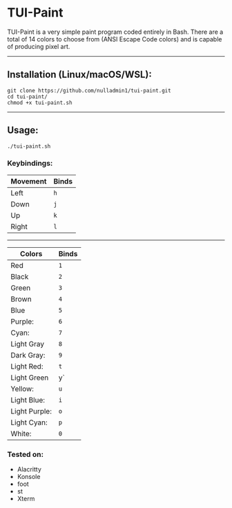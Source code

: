 # TUI-Paint

TUI-Paint is a very simple paint program coded entirely in Bash. There are a total of 14 colors to choose from (ANSI Escape Code colors) and is capable of producing pixel art.

------------------

## Installation (Linux/macOS/WSL):

```
git clone https://github.com/nulladmin1/tui-paint.git
cd tui-paint/
chmod +x tui-paint.sh
```

------------------

## Usage:

```
./tui-paint.sh
```

### Keybindings:

|Movement|Binds|
|--------|-----|
|Left|`h`|
|Down|`j`|
|Up|`k`|
|Right|`l`|

-------------------

|Colors|Binds|
|------|-------|
|Red | `1`|
|Black| `2`|
|Green |`3`|
|Brown |`4`|
|Blue|`5`|
|Purple:|	`6`|
|Cyan:|	`7`|
|Light Gray| `8`|
|Dark Gray:|`9`|
|Light Red:|`t`|
|Light Green| y`|
|Yellow:|`u`|
|Light Blue:|`i`|
|Light Purple:|`o`|
|Light Cyan:|`p`|
|White:|`0`|


### Tested on:
* Alacritty
* Konsole
* foot
* st
* Xterm